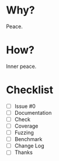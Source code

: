 # Why?

Peace.

# How?

Inner peace.

# Checklist

- [ ] Issue #0
- [ ] Documentation
- [ ] Check
- [ ] Coverage
- [ ] Fuzzing
- [ ] Benchmark
- [ ] Change Log
- [ ] Thanks
